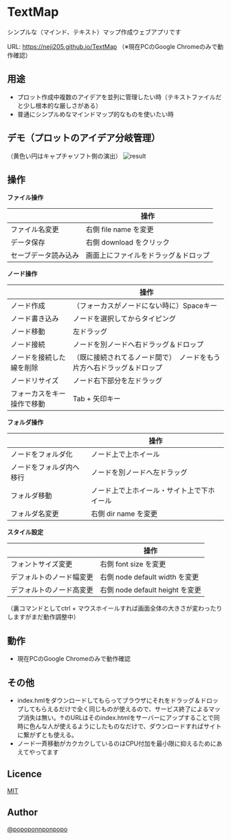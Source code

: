 TextMap
====
シンプルな（マインド、テキスト）マップ作成ウェブアプリです
  
URL: <https://neji205.github.io/TextMap>  （※現在PCのGoogle Chromeのみで動作確認）
  
  

## 用途
* プロット作成中複数のアイデアを並列に管理したい時（テキストファイルだと少し根本的な厳しさがある）
* 普通にシンプルめなマインドマップ的なものを使いたい時



## デモ（プロットのアイデア分岐管理）  

（黄色い円はキャプチャソフト側の演出）
![result](https://github.com/neji205/TextMap/blob/master/example.gif)

  
## 操作

**ファイル操作**

|     | 操作 | 
| --- | --- |
| ファイル名変更 | 右側 file name を変更 |
| データ保存 | 右側 download をクリック |
| セーブデータ読み込み | 画面上にファイルをドラッグ＆ドロップ |

**ノード操作**

|     | 操作 |
| --- | --- |
| ノード作成 | （フォーカスがノードにない時に）Spaceキー |
| ノード書き込み | ノードを選択してからタイピング |
| ノード移動 | 左ドラッグ |
| ノード接続 | ノードを別ノードへ右ドラッグ＆ドロップ |
| ノードを接続した線を削除 | （既に接続されてるノード間で）　ノードをもう片方へ右ドラッグ＆ドロップ |
| ノードリサイズ | ノード右下部分を左ドラッグ |
| フォーカスをキー操作で移動 | Tab + 矢印キー |
  
**フォルダ操作**

|     | 操作 |
| --- | --- |
| ノードをフォルダ化 | ノード上で上ホイール |
| ノードをフォルダ内へ移行 | ノードを別ノードへ左ドラッグ |
| フォルダ移動 | ノード上で上ホイール・サイト上で下ホイール |
| フォルダ名変更 | 右側 dir name を変更 |
  
**スタイル設定**

|     | 操作 |
| --- | --- |
| フォントサイズ変更 | 右側 font size を変更 |
| デフォルトのノード幅変更 | 右側 node default width を変更 |
| デフォルトのノード高変更 | 右側 node default height を変更|

（裏コマンドとしてctrl + マウスホイールすれば画面全体の大きさが変わったりしますがまだ動作調整中）



## 動作
* 現在PCのGoogle Chromeのみで動作確認



## その他
* index.hmlをダウンロードしてもらってブラウザにそれをドラッグ＆ドロップしてもらえるだけで全く同じものが使えるので、サービス終了によるマップ消失は無い。↑のURLはそのindex.htmlをサーバーにアップすることで同時に色んな人が使えるようにしたものなだけで、ダウンロードすればサイトに繋がずとも使える。
* ノード一斉移動がカクカクしているのはCPU付加を最小限に抑えるためにあえてやってます



## Licence
[MIT](https://github.com/tcnksm/tool/blob/master/LICENCE)



## Author
[@popoponnponpopo](https://twitter.com/popoponnponpopo)
